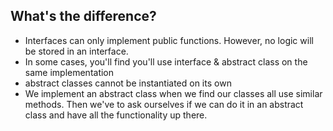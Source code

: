 ## What's the difference?

- Interfaces can only implement public functions. However, no logic will be stored in an interface.
- In some cases, you'll find you'll use interface & abstract class on the same implementation
- abstract classes cannot be instantiated on its own
- We implement an abstract class when we find our classes all use similar methods. Then we've to ask ourselves if we can do it in an abstract class and have all the functionality up there.
